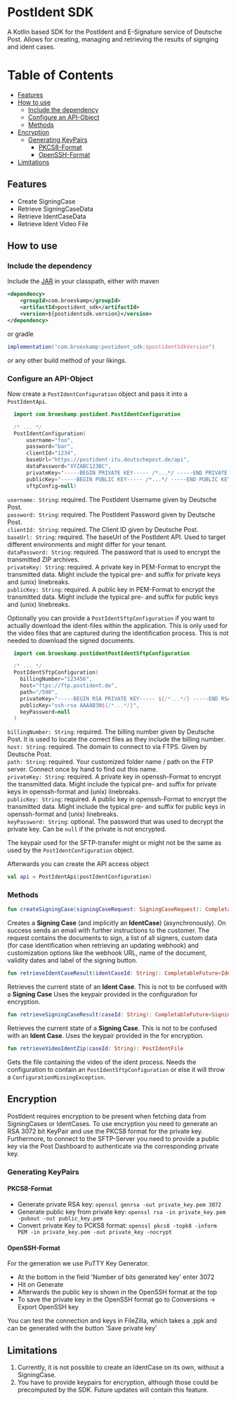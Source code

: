 # PostIdent SDK

A Kotlin based SDK for the PostIdent and E-Signature service of Deutsche Post. Allows for creating, managing and retrieving the results of signging and ident cases.

Table of Contents
=================

* [Features](#features)
* [How to use](#how-to-use)
  * [Include the dependency](#include-the-dependency)
  * [Configure an API-Object](#configure-an-api-object)
  * [Methods](#methods)
* [Encryption](#encryption)
  * [Generating KeyPairs](#generating-keypairs)
    * [PKCS8-Format](#pkcs8-format)
    * [OpenSSH-Format](#openssh-format)
* [Limitations](#limitations)

<!-- Created by https://github.com/ekalinin/github-markdown-toc -->


## Features

- Create SigningCase
- Retrieve SigningCaseData
- Retrieve IdentCaseData
- Retrieve Ident Video File

## How to use

### Include the dependency

Include the [JAR](https://mvnrepository.com/artifact/com.broeskamp/postident_sdk) in your classpath, either
with maven

```xml
<dependency>
    <groupId>com.broeskamp</groupId>
    <artifactId>postident_sdk</artifactId>
    <version>${postidentsdk.version}</version>
</dependency>
```

or gradle

```groovy
implementation("com.broeskamp:postident_sdk:$postidentSdkVersion")
```

or any other build method of your likings.

### Configure an API-Object

Now create a `PostIdentConfiguration` object and pass it into a `PostIdentApi`.

```kotlin
  import com.broeskamp.postident.PostIdentConfiguration

  /* ... */
  PostIdentConfiguration(
      username="foo",
      password="bar",
      clientId="1234",
      baseUrl="https://postident-itu.deutschepost.de/api",
      dataPassword="XYZABC123BC",
      privateKey="-----BEGIN PRIVATE KEY----- /*...*/ -----END PRIVATE KEY-----",
      publicKey="-----BEGIN PUBLIC KEY----- /*...*/ -----END PUBLIC KEY-----",
      sftpConfig=null)
```

`username: String`: required. The PostIdent Username given by Deutsche Post.  
`password: String`: required. The PostIdent Password given by Deutsche Post.  
`clientId: String`: required. The Client ID given by Deutsche Post.  
`baseUrl: String`: required. The baseUrl of the PostIdent API. Used to target different environments and might differ for your tenant.  
`dataPassword: String`: required. The password that is used to encrypt the transmitted ZIP archives.  
`privateKey: String`: required. A private key in PEM-Format to encrypt the transmitted data. Might include the typical pre- and suffix for private keys and (unix) linebreaks.     
`publicKey: String`: required. A public key in PEM-Format to encrypt the transmitted data. Might include the typical pre- and suffix for public keys and (unix) linebreaks.

Optionally you can provide a `PostIdentSftpConfiguration` if you want to actually download the ident-files within the application. This is only used for the video files that are captured during the identification process. This is not needed to download the signed documents.

```kotlin
  import com.broeskamp.postidentPostIdentSftpConfiguration

  /* ... */
  PostIdentSftpConfiguration(
    billingNumber="123456",
    host="ftps://ftp.postident.de",
    path="/598",
    privateKey="-----BEGIN RSA PRIVATE KEY----- ${/*...*/} -----END RSA PRIVATE KEY-----",
    publicKey="ssh-rsa AAAAB3N${/*...*/}",
    keyPassword=null
  )
```

`billingNumber: String`: required. The billing number given by Deutsche Post. It is used to locate the correct files as they include the billing number.    
`host: String`: required. The domain to connect to via FTPS. Given by Deutsche Post.  
`path: String`: required. Your customized folder name / path on the FTP server. Connect once by hand to find out this name.  
`privateKey: String`: required. A private key in openssh-Format to encrypt the transmitted data. Might include the typical pre- and suffix for private keys in openssh-format and (unix) linebreaks.     
`publicKey: String`: required. A public key in openssh-Format to encrypt the transmitted data. Might include the typical pre- and suffix for public keys in openssh-format and (unix) linebreaks.  
`keyPassword: String`: optional. The password that was used to decrypt the private key. Can be `null` if the private is not encrypted.

The keypair used for the SFTP-transfer might or might not be the same as used by the `PostIdentConfiguration` object.

Afterwards you can create the API access object

```kotlin
val api = PostIdentApi(postIdentConfiguration)
```

### Methods



```kotlin
fun createSigningCase(signingCaseRequest: SigningCaseRequest): CompletableFuture<SigningCaseResponse>
```
Creates a **Signing Case** (and implicitly an **IdentCase**) (asynchronously). On success sends an email with further instructions to the customer. The request contains the documents to sign, a list of all signers, custom data (for case identification when retrieving an updating webhook) and customization options like the webhook URL, name of the document, validity dates and label of the signing button. 

```kotlin
fun retrieveIdentCaseResult(identCaseId: String): CompletableFuture<IdentCaseResult>
```
Retrieves the current state of an **Ident Case**. This is not to be confused with a **Signing Case** Uses the keypair provided in the configuration for encryption.

```kotlin
fun retrieveSigningCaseResult(caseId: String): CompletableFuture<SigningCaseResult>
```
Retrieves the current state of a **Signing Case**. This is not to be confused with an **Ident Case**. Uses the keypair provided in the  for encryption.

```kotlin
fun retrieveVideoIdentZip(caseId: String): PostIdentFile
```
Gets the file containing the video of the ident process. Needs the configuration to contain an `PostIdentSftpConfiguration` or else it will throw a `ConfigurationMissingException`.

## Encryption

PostIdent requires encryption to be present when fetching data from SigningCases or IdentCases.
To use encryption you need to generate an RSA 3072 bit KeyPair and use the PKCS8 format for the
private key. Furthermore, to connect to the SFTP-Server you need to provide a public key via the Post Dashboard
to authenticate via the corresponding private key.

### Generating KeyPairs

#### PKCS8-Format

- Generate private RSA key: `openssl genrsa -out private_key.pem 3072`
- Generate public key from private
  key: `openssl rsa -in private_key.pem -pubout -out public_key.pem`
- Convert private Key to PCKS8
  format: `openssl pkcs8 -topk8 -inform PEM -in private_key.pem -out private_key -nocrypt`

#### OpenSSH-Format

For the generation we use PuTTY Key Generator.

- At the bottom in the field 'Number of bits generated key' enter 3072
- Hit on Generate
- Afterwards the public key is shown in the OpenSSH format at the top
- To save the private key in the OpenSSH format go to Conversions -> Export OpenSSH key

You can test the connection and keys in FileZilla, which takes a .ppk and can be generated with the
button 'Save private key'

## Limitations

1. Currently, it is not possible to create an IdentCase on its own, without a SigningCase.
2. You have to provide keypairs for encryption, although those could be precomputed by the SDK. Future updates will contain this feature.